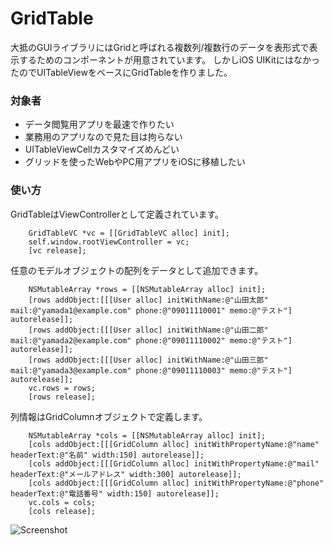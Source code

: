 # GridTable

大抵のGUIライブラリにはGridと呼ばれる複数列/複数行のデータを表形式で表示するためのコンポーネントが用意されています。
しかしiOS UIKitにはなかったのでUITableViewをベースにGridTableを作りました。

### 対象者

- データ閲覧用アプリを最速で作りたい
- 業務用のアプリなので見た目は拘らない
- UITableViewCellカスタマイズめんどい
- グリッドを使ったWebやPC用アプリをiOSに移植したい

### 使い方

GridTableはViewControllerとして定義されています。

```
	GridTableVC *vc = [[GridTableVC alloc] init];
	self.window.rootViewController = vc;
	[vc release];
```

任意のモデルオブジェクトの配列をデータとして追加できます。

```
	NSMutableArray *rows = [[NSMutableArray alloc] init];
	[rows addObject:[[[User alloc] initWithName:@"山田太郎" mail:@"yamada1@example.com" phone:@"09011110001" memo:@"テスト"] autorelease]];
	[rows addObject:[[[User alloc] initWithName:@"山田二郎" mail:@"yamada2@example.com" phone:@"09011110002" memo:@"テスト"] autorelease]];
	[rows addObject:[[[User alloc] initWithName:@"山田三郎" mail:@"yamada3@example.com" phone:@"09011110003" memo:@"テスト"] autorelease]];
	vc.rows = rows;
	[rows release];
```

列情報はGridColumnオブジェクトで定義します。

```
	NSMutableArray *cols = [[NSMutableArray alloc] init];
	[cols addObject:[[[GridColumn alloc] initWithPropertyName:@"name" headerText:@"名前" width:150] autorelease]];
	[cols addObject:[[[GridColumn alloc] initWithPropertyName:@"mail" headerText:@"メールアドレス" width:300] autorelease]];
	[cols addObject:[[[GridColumn alloc] initWithPropertyName:@"phone" headerText:@"電話番号" width:150] autorelease]];
	vc.cols = cols;
	[cols release];
```

![Screenshot](https://raw.github.com/yuch/GridTable/master/screenshot/sample.png)

